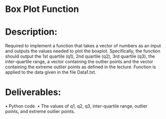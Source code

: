 Box Plot Function
=================


Description:
=============
Required to implement a function that takes a vector of numbers as an input and outputs the values needed to plot the boxplot.
Specifically, the function should output the 1st quartile (q1), 2nd quartile (q2), 3rd quartile (q3), the inter-quartile range, a vector containing the outlier points and the vector containing the extreme outlier points as defined in the lecture.
Function is applied to the data given in the file Data1.txt.


Deliverables:
==============
• Python code.
• The values of q1, q2, q3, inter-quartile range, outlier points, and extreme outlier points.
